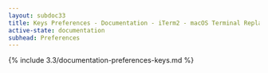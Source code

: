 ```yaml
---
layout: subdoc33
title: Keys Preferences - Documentation - iTerm2 - macOS Terminal Replacement
active-state: documentation
subhead: Preferences
---
```

{% include 3.3/documentation-preferences-keys.md %}
